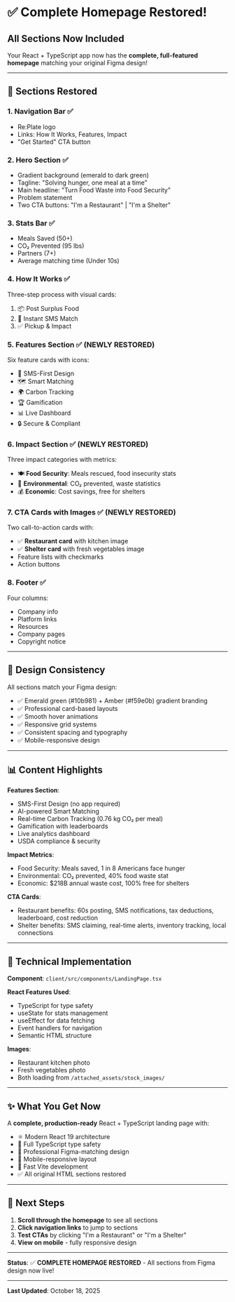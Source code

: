 # ✅ Complete Homepage Restored!

## All Sections Now Included

Your React + TypeScript app now has the **complete, full-featured homepage** matching your original Figma design!

---

## 📄 **Sections Restored**

### 1. **Navigation Bar** ✅
- Re:Plate logo
- Links: How It Works, Features, Impact
- "Get Started" CTA button

### 2. **Hero Section** ✅
- Gradient background (emerald to dark green)
- Tagline: "Solving hunger, one meal at a time"
- Main headline: "Turn Food Waste into Food Security"
- Problem statement
- Two CTA buttons: "I'm a Restaurant" | "I'm a Shelter"

### 3. **Stats Bar** ✅
- Meals Saved (50+)
- CO₂ Prevented (95 lbs)
- Partners (7+)
- Average matching time (Under 10s)

### 4. **How It Works** ✅
Three-step process with visual cards:
1. 📦 Post Surplus Food
2. 📱 Instant SMS Match  
3. ✅ Pickup & Impact

### 5. **Features Section** ✅ **(NEWLY RESTORED)**
Six feature cards with icons:
- 📱 SMS-First Design
- 🗺️ Smart Matching
- 🌍 Carbon Tracking
- 🏆 Gamification
- 📊 Live Dashboard
- 🔒 Secure & Compliant

### 6. **Impact Section** ✅ **(NEWLY RESTORED)**
Three impact categories with metrics:
- 🍽️ **Food Security**: Meals rescued, food insecurity stats
- 🌱 **Environmental**: CO₂ prevented, waste statistics
- 💰 **Economic**: Cost savings, free for shelters

### 7. **CTA Cards with Images** ✅ **(NEWLY RESTORED)**
Two call-to-action cards with:
- ✅ **Restaurant card** with kitchen image
- ✅ **Shelter card** with fresh vegetables image
- Feature lists with checkmarks
- Action buttons

### 8. **Footer** ✅
Four columns:
- Company info
- Platform links
- Resources
- Company pages
- Copyright notice

---

## 🎨 **Design Consistency**

All sections match your Figma design:
- ✅ Emerald green (#10b981) + Amber (#f59e0b) gradient branding
- ✅ Professional card-based layouts
- ✅ Smooth hover animations
- ✅ Responsive grid systems
- ✅ Consistent spacing and typography
- ✅ Mobile-responsive design

---

## 📊 **Content Highlights**

**Features Section**:
- SMS-First Design (no app required)
- AI-powered Smart Matching
- Real-time Carbon Tracking (0.76 kg CO₂ per meal)
- Gamification with leaderboards
- Live analytics dashboard
- USDA compliance & security

**Impact Metrics**:
- Food Security: Meals saved, 1 in 8 Americans face hunger
- Environmental: CO₂ prevented, 40% food waste stat
- Economic: $218B annual waste cost, 100% free for shelters

**CTA Cards**:
- Restaurant benefits: 60s posting, SMS notifications, tax deductions, leaderboard, cost reduction
- Shelter benefits: SMS claiming, real-time alerts, inventory tracking, local connections

---

## 🚀 **Technical Implementation**

**Component**: `client/src/components/LandingPage.tsx`

**React Features Used**:
- TypeScript for type safety
- useState for stats management
- useEffect for data fetching
- Event handlers for navigation
- Semantic HTML structure

**Images**:
- Restaurant kitchen photo
- Fresh vegetables photo
- Both loading from `/attached_assets/stock_images/`

---

## ✨ **What You Get Now**

A **complete, production-ready** React + TypeScript landing page with:
- ⚛️ Modern React 19 architecture
- 📘 Full TypeScript type safety
- 🎨 Professional Figma-matching design
- 📱 Mobile-responsive layout
- 🚀 Fast Vite development
- ✅ All original HTML sections restored

---

## 📝 **Next Steps**

1. **Scroll through the homepage** to see all sections
2. **Click navigation links** to jump to sections
3. **Test CTAs** by clicking "I'm a Restaurant" or "I'm a Shelter"
4. **View on mobile** - fully responsive design

---

**Status**: ✅ **COMPLETE HOMEPAGE RESTORED** - All sections from Figma design now live!

---

**Last Updated**: October 18, 2025

